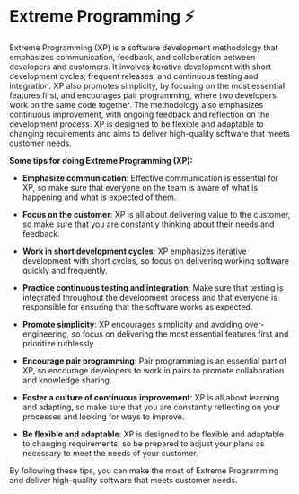 # Extreme Programming :zap:

Extreme Programming (XP) is a software development methodology that emphasizes communication, feedback, and collaboration between developers and customers. It involves iterative development with short development cycles, frequent releases, and continuous testing and integration. XP also promotes simplicity, by focusing on the most essential features first, and encourages pair programming, where two developers work on the same code together. The methodology also emphasizes continuous improvement, with ongoing feedback and reflection on the development process. XP is designed to be flexible and adaptable to changing requirements and aims to deliver high-quality software that meets customer needs.

**Some tips for doing Extreme Programming (XP):**

- **Emphasize communication**: Effective communication is essential for XP, so make sure that everyone on the team is aware of what is happening and what is expected of them.

- **Focus on the customer**: XP is all about delivering value to the customer, so make sure that you are constantly thinking about their needs and feedback.

- **Work in short development cycles**: XP emphasizes iterative development with short cycles, so focus on delivering working software quickly and frequently.

- **Practice continuous testing and integration**: Make sure that testing is integrated throughout the development process and that everyone is responsible for ensuring that the software works as expected.

- **Promote simplicity**: XP encourages simplicity and avoiding over-engineering, so focus on delivering the most essential features first and prioritize ruthlessly.

- **Encourage pair programming**: Pair programming is an essential part of XP, so encourage developers to work in pairs to promote collaboration and knowledge sharing.

- **Foster a culture of continuous improvement**: XP is all about learning and adapting, so make sure that you are constantly reflecting on your processes and looking for ways to improve.

- **Be flexible and adaptable**: XP is designed to be flexible and adaptable to changing requirements, so be prepared to adjust your plans as necessary to meet the needs of your customer.

By following these tips, you can make the most of Extreme Programming and deliver high-quality software that meets customer needs.

